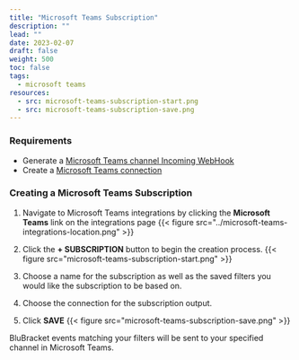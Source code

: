 ```yaml
---
title: "Microsoft Teams Subscription"
description: ""
lead: ""
date: 2023-02-07
draft: false
weight: 500
toc: false
tags:
  - microsoft teams
resources:
  - src: microsoft-teams-subscription-start.png
  - src: microsoft-teams-subscription-save.png
---
```


### Requirements

- Generate a [Microsoft Teams channel Incoming WebHook](https://learn.microsoft.com/en-us/microsoftteams/platform/webhooks-and-connectors/how-to/add-incoming-webhook?tabs=dotnet#create-incoming-webhooks-1)
- Create a [Microsoft Teams connection](/how-to/messaging/microsoftteams/connection/)

### Creating a Microsoft Teams Subscription

1. Navigate to Microsoft Teams integrations by clicking the **Microsoft Teams** link on the integrations page
{{< figure src="../microsoft-teams-integrations-location.png" >}}

2. Click the **+ SUBSCRIPTION** button to begin the creation process.
{{< figure src="microsoft-teams-subscription-start.png" >}}

3. Choose a name for the subscription as well as the saved filters you would like the subscription to be based on.

4. Choose the connection for the subscription output.

5. Click **SAVE**
{{< figure src="microsoft-teams-subscription-save.png" >}}

BluBracket events matching your filters will be sent to your specified channel in Microsoft Teams.
